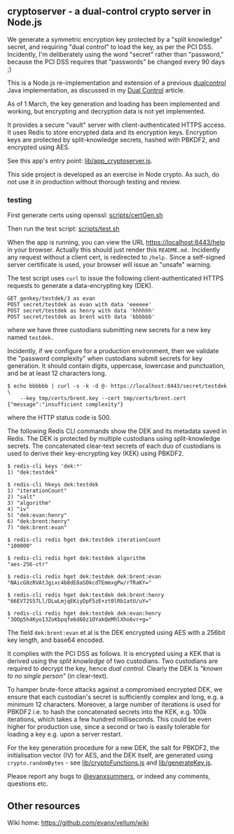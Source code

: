 ## cryptoserver - a dual-control crypto server in Node.js

We generate a symmetric encryption key protected by a "split knowledge" secret, and requiring "dual control" to load the key, as per the PCI DSS. Incidently, I'm deliberately using the word "secret" rather than "password," because the PCI DSS requires that "passwords" be changed every 90 days ;)

This is a Node.js re-implementation and extension of a previous <a href="https://github.com/evanx/dualcontrol">dualcontrol</a> Java implementation, as discussed in my <a href="https://github.com/evanx/vellum/wiki/DualControl">Dual Control</a> article. 

As of 1 March, the key generation and loading has been implemented and working, but encrypting and decryption data is not yet implemented.

It provides a secure "vault" server with client-authenticated HTTPS access. It uses Redis to store encrypted data and its encryption keys. Encryption keys are protected by split-knowledge secrets, hashed with PBKDF2, and encrypted using AES.

See this app's entry point: <a href="https://github.com/evanx/cryptoserver/blob/master/lib/app_cryptoserver.js">lib/app_cryptoserver.js</a>.

This side project is developed as an exercise in Node crypto. As such, do not use it in production without thorough testing and review.


### testing 

First generate certs using openssl: [scripts/certGen.sh](https://github.com/evanx/cryptoserver/blob/master/scripts/certGen.sh)

Then run the test script: [scripts/test.sh](https://github.com/evanx/cryptoserver/blob/master/scripts/test.sh)

When the app is running, you can view the URL <a href="https://localhost:8443/help">https://localhost:8443/help</a> in your browser. Actually this should just render this `README.md.` Incidently any request without a client cert, is redirected to `/help.` Since a self-signed server certificate is used, your browser will issue an "unsafe" warning.

The test script uses `curl` to issue the following client-authenticated HTTPS requests to generate a data-encrypting key (DEK).

```shell
GET genkey/testdek/3 as evan
POST secret/testdek as evan with data 'eeeeee'
POST secret/testdek as henry with data 'hhhhhh'
POST secret/testdek as brent with data 'bbbbbb'
```

where we have three custodians submitting new secrets for a new key named `testdek.`

Incidently, if we configure for a production environment, then we validate the "password complexity" when custodians submit secrets for key generation. It should contain digits, uppercase, lowercase and punctuation, and be at least 12 characters long.

```shell
$ echo bbbbbb | curl -s -k -d @- https://localhost:8443/secret/testdek \
    --key tmp/certs/brent.key --cert tmp/certs/brent.cert
{"message":"insufficient complexity"}
```
where the HTTP status code is 500. 

The following Redis CLI commands show the DEK and its metadata saved in Redis. The DEK is protected by multiple custodians using split-knowledge secrets. The concatenated clear-text secrets of each duo of custodians is used to derive their key-encrypting key (KEK) using PBKDF2.

```shell
$ redis-cli keys 'dek:*'
1) "dek:testdek"

$ redis-cli hkeys dek:testdek
1) "iterationCount"
2) "salt"
3) "algorithm"
4) "iv"
5) "dek:evan:henry"
6) "dek:brent:henry"
7) "dek:brent:evan"

$ redis-cli redis hget dek:testdek iterationCount
"100000"

$ redis-cli redis hget dek:testdek algorithm
"aes-256-ctr"

$ redis-cli redis hget dek:testdek dek:brent:evan
"NAicG0zRVAtJgixc4b8dE8aSOkcdTEmmxgPw/rTRaKY="

$ redis-cli redis hget dek:testdek dek:brent:henry
"66EV72S57Ll/DLwLmjqEKiyDpF5zE+zt0lRb1atU/uY="

$ redis-cli redis hget dek:testdek dek:evan:henry
"3OOp5h4Kyo13ZoKbpqfe6d60z1OYakQeMhlXho6vr+g="
```

The field `dek:brent:evan` et al is the DEK encrypted using AES with a 256bit key length, and base64 encoded.

It complies with the PCI DSS as follows. It is encrypted using a KEK that is derived using the <i>split knowledge</i> of two custodians. Two custodians are required to decrypt the key, hence <i>dual control.</i> Clearly the DEK is <i>"known to no single person"</i> (in clear-text). 

To hamper brute-force attacks against a compromised encrypted DEK, we ensure that each custodian's secret is sufficiently complex and long, e.g. a minimum 12 characters. Moreover, a large number of iterations is used for PBKDF2 i.e. to hash the concatenated secrets into the KEK, e.g. 100k iterations, which takes a few hundred milliseconds. This could be even higher for production use, since a second or two is easily tolerable for loading a key e.g. upon a server restart.

For the key generation procedure for a new DEK, the salt for PBKDF2, the initialisation vector (IV) for AES, and the DEK itself, are generated using `crypto.randomBytes` - see 
[lib/cryptoFunctions.js](https://github.com/evanx/cryptoserver/blob/master/lib/cryptoFunctions.js) and 
[lib/generateKey.js](https://github.com/evanx/cryptoserver/blob/master/lib/generateKey.js).

Please report any bugs to <a href="https://twitter.com/evanxsummers">@evanxsummers</a>, or indeed any comments, questions etc.


## Other resources

Wiki home: https://github.com/evanx/vellum/wiki



